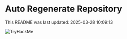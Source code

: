 # Auto Regenerate Repository

This README was last updated: 2025-03-28 10:09:13

 ![TryHackMe](https://tryhackme.com/badge/533634)